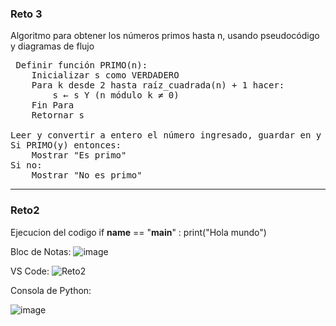 ### Reto 3
Algoritmo para obtener los números primos hasta n, usando pseudocódigo y diagramas de flujo
<pre>
 Definir función PRIMO(n):
    Inicializar s como VERDADERO
    Para k desde 2 hasta raíz_cuadrada(n) + 1 hacer:
        s ← s Y (n módulo k ≠ 0)
    Fin Para
    Retornar s

Leer y convertir a entero el número ingresado, guardar en y
Si PRIMO(y) entonces:
    Mostrar "Es primo"
Si no:
    Mostrar "No es primo"
</pre>
---
### Reto2
Ejecucion del codigo 
if __name__ == "__main__" :
  print("Hola mundo")

Bloc de Notas:
  ![image](https://github.com/user-attachments/assets/e75e08e7-1640-4c8d-88a4-ff4146c81462)

VS Code:
![Reto2](https://github.com/user-attachments/assets/710a1b64-3f12-4962-a1a8-48ea9e8d34bf)

Consola de Python:

![image](https://github.com/user-attachments/assets/d7f495fa-dd5e-4766-a217-37901c813f81)
